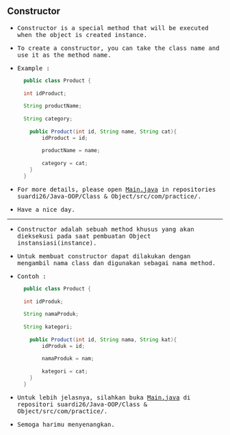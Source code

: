 ## Constructor

- <samp>Constructor is a special method that will be executed when the object is created instance.</samp>

- <samp>To create a constructor, you can take the class name and use it as the method name.</samp>

- <samp>Example :</samp>

  ```java
    public class Product {
    
    int idProduct;
    
    String productName;
    
    String category;
    
      public Product(int id, String name, String cat){
          idProduct = id;
          
          productName = name;
          
          category = cat;
      }
    }
  ```
- <samp>For more details, please open [Main.java](https://github.com/suardi26/Java-OOP/blob/main/Constructor/src/com/practice/Main.java) in repositories suardi26/Java-OOP/Class & Object/src/com/practice/.</samp>

- <samp>Have a nice day.</samp>

---

- <samp>Constructor adalah sebuah method khusus yang akan dieksekusi pada saat pembuatan Object instansiasi(instance).</samp>

- <samp>Untuk membuat constructor dapat dilakukan dengan mengambil nama class dan digunakan sebagai nama method.</samp>

- <samp>Contoh :</samp>

  ```java
    public class Product {
    
    int idProduk;
    
    String namaProduk;
    
    String kategori;
    
      public Product(int id, String nama, String kat){
          idProduk = id;
          
          namaProduk = nam;
          
          kategori = cat;
      }
    }
  ```

 - <samp>Untuk lebih jelasnya, silahkan buka [Main.java](https://github.com/suardi26/Java-OOP/blob/main/Constructor/src/com/practice/Main.java) di repositori suardi26/Java-OOP/Class & Object/src/com/practice/.</samp>

- <samp>Semoga harimu menyenangkan.</samp>
